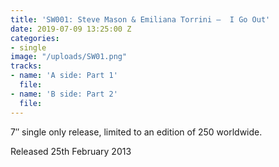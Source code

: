 ```yaml
---
title: 'SW001: Steve Mason & Emiliana Torrini –  I Go Out'
date: 2019-07-09 13:25:00 Z
categories:
- single
image: "/uploads/SW01.png"
tracks:
- name: 'A side: Part 1'
  file: 
- name: 'B side: Part 2'
  file: 
---
```


7″ single only release, limited to an edition of 250 worldwide.

Released 25th February 2013